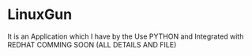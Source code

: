 # LinuxGun
It is an Application which I have by the Use PYTHON and Integrated with REDHAT
COMMING SOON (ALL DETAILS AND FILE)
